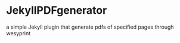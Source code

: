 JekyllPDFgenerator
==================

a simple Jekyll plugin that generate pdfs of specified pages through wesyprint 
